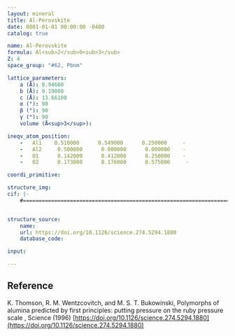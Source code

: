 ```yaml
---
layout: mineral
title: Al-Perovskite
date: 0001-01-01 00:00:00 -0400
catalog: true

name: Al-Perovskite
formula: Al<sub>2</sub>O<sub>3</sub>
Z: 4
space_group: "#62, Pbnm"

lattice_parameters:
    a (Å): 8.94600
    b (Å): 9.19000
    c (Å): 13.66100
    α (°): 90
    β (°): 90
    γ (°): 90
    volume (Å<sup>3</sup>): 

ineqv_atom_position: 
    -   Al1    0.510000      0.549000      0.250000     -
    -   Al2     0.500000      0.000000      0.000000    -
    -   O1      0.142000      0.412000      0.250000    -
    -   O2      0.173000      0.176000      0.575000     -

coordi_primitive: 

structure_img: 
cif: |-
    #======================================================================\n\n# CRYSTAL DATA\n\n#----------------------------------------------------------------------\n\ndata_VESTA_phase_1\n\n\n_chemical_name_common                  ''\n_cell_length_a                         8.94600\n_cell_length_b                         9.19000\n_cell_length_c                         13.66100\n_cell_angle_alpha                      90\n_cell_angle_beta                       90\n_cell_angle_gamma                      90\n_space_group_name_H-M_alt              'P b n m'\n_space_group_IT_number                 62\n\nloop_\n_space_group_symop_operation_xyz\n   'x, y, z'\n   '-x, -y, -z'\n   'x+1/2, -y+1/2, -z'\n   '-x+1/2, y+1/2, z'\n   '-x, -y, z+1/2'\n   'x, y, -z+1/2'\n   '-x+1/2, y+1/2, -z+1/2'\n   'x+1/2, -y+1/2, z+1/2'\n\nloop_\n   _atom_site_label\n   _atom_site_occupancy\n   _atom_site_fract_x\n   _atom_site_fract_y\n   _atom_site_fract_z\n   _atom_site_adp_type\n   _atom_site_U_iso_or_equiv\n   _atom_site_type_symbol\n   Al1         1.0     0.510000      0.549000      0.250000     Uiso  0.007850 Al\n   Al2        1.0     0.500000      0.000000      0.000000     Uiso  0.005700 Al\n   O1         1.0     0.142000      0.412000      0.250000     Uiso  0.015200 O\n   O2         1.0     0.173000      0.176000      0.575000     Uiso  0.016460 O\n


structure_source: 
    name:
    url: https://doi.org/10.1126/science.274.5294.1880
    database_code: 

input:

---
```


## Reference

K. Thomson, R. M. Wentzcovitch, and M. S. T. Bukowinski, Polymorphs of alumina predicted by first principles: putting pressure on the ruby pressure scale , Science (1996) [https://doi.org/10.1126/science.274.5294.1880](https://doi.org/10.1126/science.274.5294.1880)